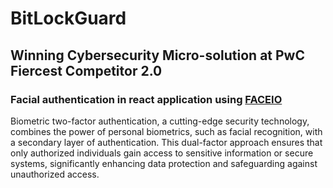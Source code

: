 # BitLockGuard

## Winning Cybersecurity Micro-solution at PwC Fiercest Competitor 2.0
### Facial authentication in react application using [FACEIO](https://faceio.net/)

Biometric two-factor authentication, a cutting-edge security technology, combines the power of personal biometrics, such as  facial recognition, with a secondary layer of authentication. This dual-factor approach ensures that only authorized individuals gain access to sensitive information or secure systems, significantly enhancing data protection and safeguarding against unauthorized access. 
